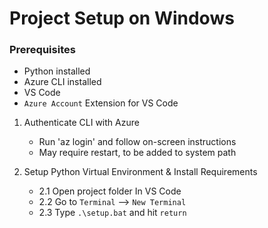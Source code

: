 
# Project Setup on Windows

### Prerequisites
- Python installed
- Azure CLI installed
- VS Code
- `Azure Account` Extension for VS Code

1. Authenticate CLI with Azure
    - Run 'az login' and follow on-screen instructions
    - May require restart, to be added to system path

2. Setup Python Virtual Environment & Install Requirements
    - 2.1 Open project folder In VS Code
    - 2.2 Go to `Terminal` --> `New Terminal`
    - 2.3 Type `.\setup.bat` and hit `return`


